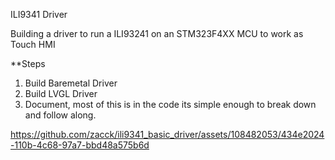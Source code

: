 ILI9341 Driver


Building a driver to run a ILI93241 on an STM323F4XX MCU to work as Touch HMI

**Steps
1. Build Baremetal Driver
2. Build LVGL Driver
3. Document, most of this is in the code its simple enough to break down and follow along.




https://github.com/zacck/ili9341_basic_driver/assets/108482053/434e2024-110b-4c68-97a7-bbd48a575b6d

